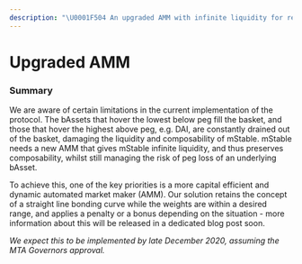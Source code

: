 ```yaml
---
description: "\U0001F504 An upgraded AMM with infinite liquidity for redemptions & swaps"
---
```


# Upgraded AMM

### Summary

We are aware of certain limitations in the current implementation of the protocol. The bAssets that hover the lowest below peg fill the basket, and those that hover the highest above peg, e.g. DAI, are constantly drained out of the basket, damaging the liquidity and composability of mStable. mStable needs a new AMM that gives mStable infinite liquidity, and thus preserves composability, whilst still managing the risk of peg loss of an underlying bAsset.

To achieve this, one of the key priorities is a more capital efficient and dynamic automated market maker \(AMM\). Our solution retains the concept of a straight line bonding curve while the weights are within a desired range, and applies a penalty or a bonus depending on the situation - more information about this will be released in a dedicated blog post soon.

_We expect this to be implemented by late December 2020, assuming the MTA Governors approval._





